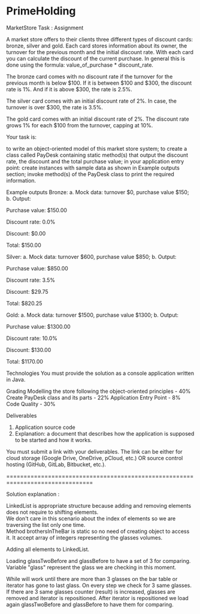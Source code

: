 # PrimeHolding
MarketStore
Task :
Assignment

A market store offers to their clients three different types of discount cards: bronze, silver and gold. Each card stores information about its owner, the turnover for the previous month and the initial discount rate. With each card you can calculate the discount of the current purchase. In general this is done using the formula: value_of_purchase * discount_rate.

The bronze card comes with no discount rate if the turnover for the previous month is below $100. If it is between $100 and $300, the discount rate is 1%. And if it is above $300, the rate is 2.5%.

The silver card comes with an initial discount rate of 2%. In case, the turnover is over $300, the rate is 3.5%.

The gold card comes with an initial discount rate of 2%. The discount rate grows 1% for each $100 from the turnover, capping at 10%.

Your task is:

to write an object-oriented model of this market store system;
to create a class called PayDesk containing static method(s) that output the discount rate, the discount and the total purchase value;
in your application entry point:
create instances with sample data as shown in Example outputs section;
invoke method(s) of the PayDesk class to print the required information.


Example outputs
Bronze:
a. Mock data: turnover $0, purchase value $150;
b. Output:

Purchase value: $150.00

Discount rate: 0.0%

Discount: $0.00

Total: $150.00

Silver:
a. Mock data: turnover $600, purchase value $850;
b. Output:

Purchase value: $850.00

Discount rate: 3.5%

Discount: $29.75

Total: $820.25

Gold:
a. Mock data: turnover $1500, purchase value $1300;
b. Output:

Purchase value: $1300.00

Discount rate: 10.0%

Discount: $130.00

Total: $1170.00


Technologies
You must provide the solution as a console application written in Java.

Grading
Modelling the store following the object-oriented principles - 40%
Create PayDesk class and its parts - 22%
Application Entry Point - 8%
Code Quality - 30%

Deliverables
1. Application source code 
2. Explanation: a document that describes how the application is supposed to be started and how it works.

You must submit a link with your deliverables. The link can be either for cloud storage (Google Drive, OneDrive, pCloud, etc.) OR source control hosting (GitHub, GitLab, Bitbucket, etc.).

===============================================================================

Solution explanation : 
 
LinkedList is appropriate structure because adding and removing elements does not require to shifting elements.  
We don't care in this scenario about the index of elements so we are traversing the list only one time.  
Method brothersInTheBar is static so no need of creating object to access it. It accept array of integers representing the glasses volumes.  

Adding all elements to LinkedList.  

Loading glassTwoBefore and glassBefore to have a set of 3 for comparing. Variable "glass" represent the glass we are checking in this moment.  

While will work until there are more than 3 glasses on the bar table or iterator has gone to last glass. On every step we check for 3 same glasses. If there are 3 same glasses counter (result) is increased, glasses are removed and iterator is repositioned. After iterator is repositioned we load again glassTwoBefore and glassBefore to have them for comparing.  
